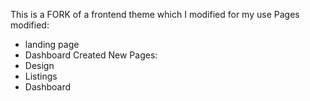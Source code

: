This is a FORK of a frontend theme which I modified for my use
Pages modified: 
 * landing page
 * Dashboard
Created New Pages:
 * Design 
 * Listings
 * Dashboard
